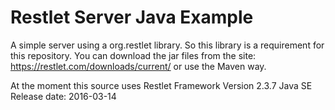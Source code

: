 # Restlet Server Java Example
A simple server using a org.restlet library. So this library is a requirement for this repository.
You can download the jar files from the site: https://restlet.com/downloads/current/ or use the Maven way.

At the moment this source uses Restlet Framework Version 2.3.7 Java SE Release date: 2016-03-14
